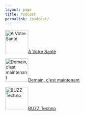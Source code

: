 ```yaml
---
layout: page
title: Podcast
permalink: /podcast/
---
```

<p><img src="https://images.pod.co/cRozQko5LTDUcgz9Ylig8423dUBq-ZigfhpgpV91uF0/resize:fill:600:600/plain/artwork/82e6afa1-d3cd-4fa9-a411-fcfdad06721a/a-votre-sante.jpg" alt="A Votre Santé" width="75" height="75"><a href="/a-votre-sante/">A Votre Santé</a></p>
<p><img src="https://images.pod.co/tFzeg523xzDS2kaXFKCdtXaemyJcf7Z-X1OjbzBemjA/resize:fill:600:600/plain/artwork/618f8051-cdd1-46ce-8543-d688821624b7/demain-cest-aujourdhui.jpg" alt="Demain, c'est maintenant" width="75" height="75"><a href="/demain-maintenant/">Demain, c'est maintenant</a></p>
<p><img src="https://images.pod.co/hJ8K1WCrt1pks1Nj4Xj9t-G3almHkUTCbodhYrNjQ78/resize:fill:600:600/plain/artwork/571fcae4-0ad0-43ec-b4bb-852bc87868d9/buzz-techno-1726281324.jpg" alt="BUZZ Techno" width="75" height="75"><a href="/buzz-techno/">BUZZ Techno</a></p>